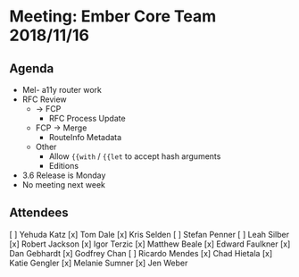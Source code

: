# Meeting: Ember Core Team 2018/11/16

## Agenda
  
- Mel- a11y router work
- RFC Review
  - → FCP
    - RFC Process Update
  - FCP → Merge
    - RouteInfo Metadata
  - Other
    - Allow `{{with` / `{{let` to accept hash arguments
    - Editions
- 3.6 Release is Monday
- No meeting next week

## Attendees

[ ] Yehuda Katz
[x] Tom Dale
[x] Kris Selden
[ ] Stefan Penner
[ ] Leah Silber
[x] Robert Jackson
[x] Igor Terzic
[x] Matthew Beale
[x] Edward Faulkner
[x] Dan Gebhardt
[x] Godfrey Chan
[ ] Ricardo Mendes
[x] Chad Hietala
[x] Katie Gengler
[x] Melanie Sumner
[x] Jen Weber
